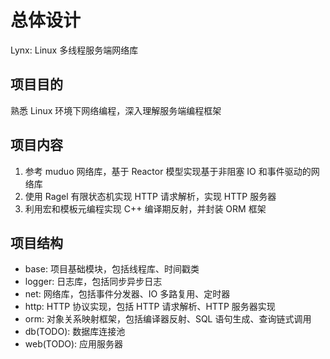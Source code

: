 # 总体设计

Lynx: Linux 多线程服务端网络库

## 项目目的

熟悉 Linux 环境下网络编程，深入理解服务端编程框架

## 项目内容

1. 参考 muduo 网络库，基于 Reactor 模型实现基于非阻塞 IO 和事件驱动的网络库
2. 使用 Ragel 有限状态机实现 HTTP 请求解析，实现 HTTP 服务器
3. 利用宏和模板元编程实现 C++ 编译期反射，并封装 ORM 框架

## 项目结构

- base: 项目基础模块，包括线程库、时间戳类
- logger: 日志库，包括同步异步日志
- net: 网络库，包括事件分发器、IO 多路复用、定时器
- http: HTTP 协议实现，包括 HTTP 请求解析、HTTP 服务器实现
- orm: 对象关系映射框架，包括编译器反射、SQL 语句生成、查询链式调用
- db(TODO): 数据库连接池
- web(TODO): 应用服务器
